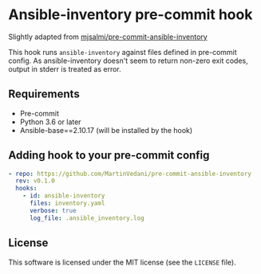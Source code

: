 # Ansible-inventory pre-commit hook

Slightly adapted from [mjsalmi/pre-commit-ansible-inventory](https://github.com/mjsalmi/pre-commit-ansible-inventory)

This hook runs `ansible-inventory` against files defined in pre-commit config. As ansible-inventory doesn't seem to return non-zero exit codes, output in stderr is treated as error.

## Requirements

* Pre-commit
* Python 3.6 or later
* Ansible-base==2.10.17 (will be installed by the hook)

## Adding hook to your pre-commit config

```yaml
- repo: https://github.com/MartinVedani/pre-commit-ansible-inventory
  rev: v0.1.0
  hooks:
    - id: ansible-inventory
      files: inventory.yaml
      verbose: true
      log_file: .ansible_inventory.log
```

## License

This software is licensed under the MIT license (see the `LICENSE` file).
